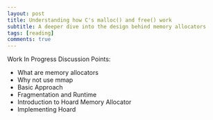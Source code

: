 ```yaml
---
layout: post
title: Understanding how C's malloc() and free() work
subtitle: A deeper dive into the design behind memory allocators
tags: [reading]
comments: true
---
```


Work In Progress
Discussion Points:
* What are memory allocators
* Why not use mmap
* Basic Approach
* Fragmentation and Runtime
* Introduction to Hoard Memory Allocator
* Implementing Hoard
